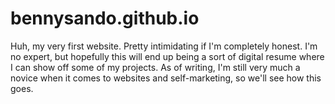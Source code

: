# bennysando.github.io
Huh, my very first website. Pretty intimidating if I'm completely honest. I'm no expert, but hopefully this will end up being
a sort of digital resume where I can show off some of my projects. As of writing, I'm still very much a novice when it comes
to websites and self-marketing, so we'll see how this goes.
